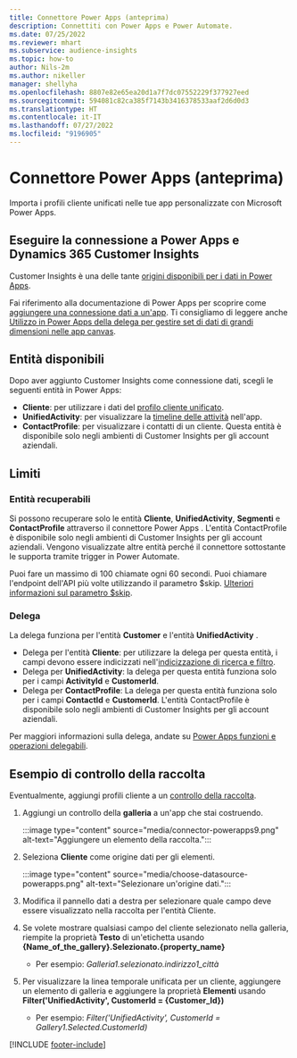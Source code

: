```yaml
---
title: Connettore Power Apps (anteprima)
description: Connettiti con Power Apps e Power Automate.
ms.date: 07/25/2022
ms.reviewer: mhart
ms.subservice: audience-insights
ms.topic: how-to
author: Nils-2m
ms.author: nikeller
manager: shellyha
ms.openlocfilehash: 8807e82e65ea20d1a7f7dc07552229f377927eed
ms.sourcegitcommit: 594081c82ca385f7143b3416378533aaf2d6d0d3
ms.translationtype: HT
ms.contentlocale: it-IT
ms.lasthandoff: 07/27/2022
ms.locfileid: "9196905"
---
```

# <a name="power-apps-connector-preview"></a>Connettore Power Apps (anteprima)

Importa i profili cliente unificati nelle tue app personalizzate con Microsoft Power Apps.

## <a name="connect-power-apps-and-dynamics-365-customer-insights"></a>Eseguire la connessione a Power Apps e Dynamics 365 Customer Insights

Customer Insights è una delle tante [origini disponibili per i dati in Power Apps](/powerapps/maker/canvas-apps/working-with-data-sources).

Fai riferimento alla documentazione di Power Apps per scoprire come [aggiungere una connessione dati a un'app](/powerapps/maker/canvas-apps/add-data-connection). Ti consigliamo di leggere anche [Utilizzo in Power Apps della delega per gestire set di dati di grandi dimensioni nelle app canvas](/powerapps/maker/canvas-apps/delegation-overview).

## <a name="available-entities"></a>Entità disponibili

Dopo aver aggiunto Customer Insights come connessione dati, scegli le seguenti entità in Power Apps:

- **Cliente**: per utilizzare i dati del [profilo cliente unificato](customer-profiles.md).
- **UnifiedActivity**: per visualizzare la [timeline delle attività](activities.md) nell'app.
- **ContactProfile**: per visualizzare i contatti di un cliente. Questa entità è disponibile solo negli ambienti di Customer Insights per gli account aziendali.

## <a name="limitations"></a>Limiti

### <a name="retrievable-entities"></a>Entità recuperabili

Si possono recuperare solo le entità **Cliente**, **UnifiedActivity**, **Segmenti** e **ContactProfile** attraverso il connettore Power Apps . L'entità ContactProfile è disponibile solo negli ambienti di Customer Insights per gli account aziendali. Vengono visualizzate altre entità perché il connettore sottostante le supporta tramite trigger in Power Automate.

Puoi fare un massimo di 100 chiamate ogni 60 secondi. Puoi chiamare l'endpoint dell'API più volte utilizzando il parametro $skip. [Ulteriori informazioni sul parametro $skip](/connectors/customerinsights/#get-items-from-an-entity).

### <a name="delegation"></a>Delega

La delega funziona per l'entità **Customer** e l'entità **UnifiedActivity** .

- Delega per l'entità **Cliente**: per utilizzare la delega per questa entità, i campi devono essere indicizzati nell'[indicizzazione di ricerca e filtro](search-filter-index.md).  
- Delega per **UnifiedActivity**: la delega per questa entità funziona solo per i campi **ActivityId** e **CustomerId**.  
- Delega per **ContactProfile**: La delega per questa entità funziona solo per i campi **ContactId** e **CustomerId**. L'entità ContactProfile è disponibile solo negli ambienti di Customer Insights per gli account aziendali.

Per maggiori informazioni sulla delega, andate su [Power Apps funzioni e operazioni delegabili](/powerapps/maker/canvas-apps/delegation-overview).

## <a name="example-gallery-control"></a>Esempio di controllo della raccolta

Eventualmente, aggiungi profili cliente a un [controllo della raccolta](/powerapps/maker/canvas-apps/add-gallery).

1. Aggiungi un controllo della **galleria** a un'app che stai costruendo.
  
   :::image type="content" source="media/connector-powerapps9.png" alt-text="Aggiungere un elemento della raccolta.":::

1. Seleziona **Cliente** come origine dati per gli elementi.

   :::image type="content" source="media/choose-datasource-powerapps.png" alt-text="Selezionare un'origine dati.":::

1. Modifica il pannello dati a destra per selezionare quale campo deve essere visualizzato nella raccolta per l'entità Cliente.

1. Se volete mostrare qualsiasi campo del cliente selezionato nella galleria, riempite la proprietà **Testo** di un'etichetta usando **{Name_of_the_gallery}.Selezionato.{property_name}**  
    - Per esempio: _Galleria1.selezionato.indirizzo1_città_

1. Per visualizzare la linea temporale unificata per un cliente, aggiungere un elemento di galleria e aggiungere la proprietà **Elementi** usando **Filter('UnifiedActivity', CustomerId = {Customer_Id})**  
    - Per esempio: _Filter('UnifiedActivity', CustomerId = Gallery1.Selected.CustomerId)_

[!INCLUDE [footer-include](includes/footer-banner.md)]
